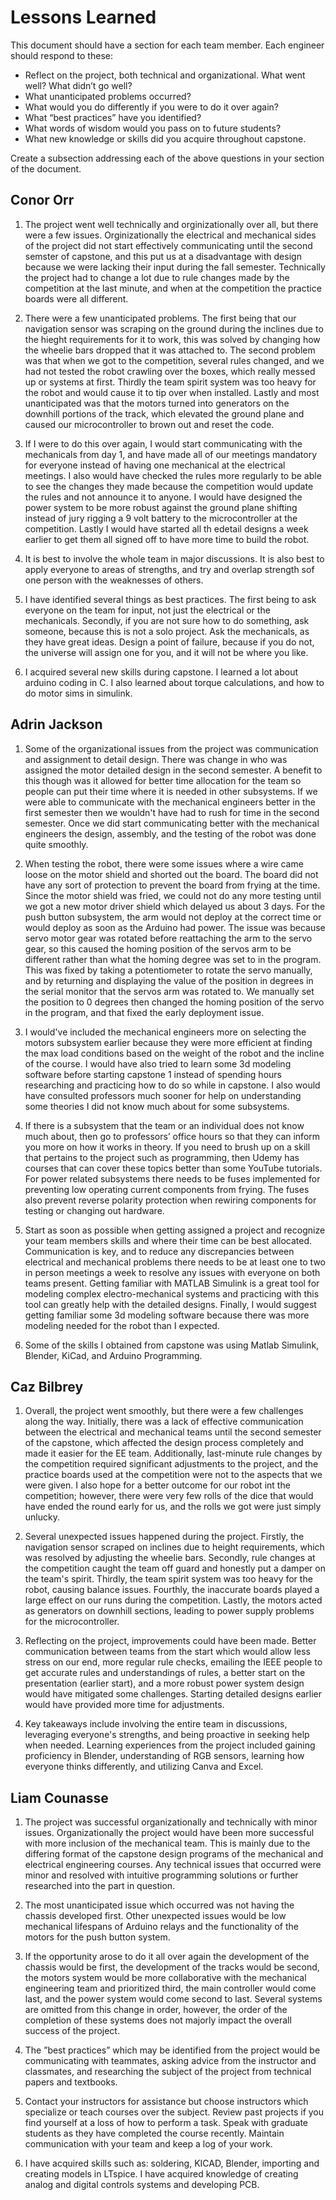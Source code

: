 # Lessons Learned

This document should have a section for each team member. Each engineer should respond to these:

- Reflect on the project, both technical and organizational. What went well? What didn’t go well? 
- What unanticipated problems occurred? 
- What would you do differently if you were to do it over again? 
- What “best practices” have you identified? 
- What words of wisdom would you pass on to future students?
- What new knowledge or skills did you acquire throughout capstone.

Create a subsection addressing each of the above questions in your section of the document. 

## Conor Orr

1. The project went well technically and orginizationally over all, but there were a few issues. Orginizationally the electrical and mechanical sides of the project did not start effectively communicating until the second semster of capstone, and this put us at a disadvantage with design because we were lacking their input during the fall semester. Technically the project had to change a lot due to rule changes made by the competition at the last minute, and when at the competition the practice boards were all different.
   
2. There were a few unanticipated problems. The first being that our navigation sensor was scraping on the ground during the inclines due to the hieght requirements for it to work, this was solved by changing how the wheelie bars dropped that it was attached to. The second problem was that when we got to the competition, several rules changed, and we had not tested the robot crawling over the boxes, which really messed up or systems at first. Thirdly the team spirit system was too heavy for the robot and would cause it to tip over when installed. Lastly and most unanticipated was that the motors turned into generators on the downhill portions of the track, which elevated the ground plane and caused our microcontroller to brown out and reset the code.
   
3. If I were to do this over again, I would start communicating with the mechanicals from day 1, and have made all of our meetings mandatory for everyone instead of having one mechanical at the electrical meetings. I also would have checked the rules more regularly to be able to see the changes they made because the competition would update the rules and not announce it to anyone. I would have designed the power system to be more robust against the ground plane shifting instead of jury rigging a 9 volt battery to the microcontroller at the competition. Lastly I would have started all th edetail designs a week earlier to get them all signed off to have more time to build the robot.
   
4. It is best to involve the whole team in major discussions. It is also best to apply everyone to areas of strengths, and try and overlap strength sof one person with the weaknesses of others.
   
5. I have identified several things as best practices. The first being to ask everyone on the team for input, not just the electrical or the mechanicals. Secondly, if you are not sure how to do something, ask someone, because this is not a solo project. Ask the mechanicals, as they have great ideas. Design a point of failure, because if you do not, the universe will assign one for you, and it will not be where you like.
   
6. I acquired several new skills during capstone. I learned a lot about arduino coding in C. I also learned about torque calculations, and how to do motor sims in simulink.


## Adrin Jackson

1. Some of the organizational issues from the project was communication and assignment to detail design. There was change in who was assigned the motor detailed design in the second semester. A benefit to this though was it allowed for better time allocation for the team so people can put their time where it is needed in other subsystems. If we were able to communicate with the mechanical engineers better in the first semester then we wouldn't have had to rush for time in the second semester. Once we did start communicating better with the mechanical engineers the design, assembly, and the testing of the robot was done quite smoothly.
 
2. When testing the robot, there were some issues where a wire came loose on the motor shield and shorted out the board. The board did not have any sort of protection to prevent the board from frying at the time. Since the motor shield was fried, we could not do any more testing until we got a new motor driver shield which delayed us about 3 days. For the push button subsystem, the arm would not deploy at the correct time or would deploy as soon as the Arduino had power. The issue was because servo motor gear was rotated before reattaching the arm to the servo gear, so this caused the homing position of the servos arm to be different rather than what the homing degree was set to in the program. This was fixed by taking a potentiometer to rotate the servo manually, and by returning and displaying the value of the position in degrees in the serial monitor that the servos arm was rotated to. We manually set the position to 0 degrees then changed the homing position of the servo in the program, and that fixed the early deployment issue. 

3. I would've included the mechanical engineers more on selecting the motors subsystem earlier because they were more efficient at finding the max load conditions based on the weight of the robot and the incline of the course. I would have also tried to learn some 3d modeling software before starting capstone 1 instead of spending hours researching and practicing how to do so while in capstone. I also would have consulted professors much sooner for help on understanding some theories I did not know much about for some subsystems.
   
4. If there is a subsystem that the team or an individual does not know much about, then go to professors’ office hours so that they can inform you more on how it works in theory. If you need to brush up on a skill that pertains to the project such as programming, then Udemy has courses that can cover these topics better than some YouTube tutorials. For power related subsystems there needs to be fuses implemented for preventing low operating current components from frying. The fuses also prevent reverse polarity protection when rewiring components for testing or changing out hardware.
   
5. Start as soon as possible when getting assigned a project and recognize your team members skills and where their time can be best allocated. Communication is key, and to reduce any discrepancies between electrical and mechanical problems there needs to be at least one to two in person meetings a week to resolve any issues with everyone on both teams present. Getting familiar with MATLAB Simulink is a great tool for modeling complex electro-mechanical systems and practicing with this tool can greatly help with the detailed designs. Finally, I would suggest getting familiar some 3d modeling software because there was more modeling needed for the robot than I expected.
   
6. Some of the skills I obtained from capstone was using Matlab Simulink, Blender, KiCad, and Arduino Programming. 


## Caz Bilbrey

1. Overall, the project went smoothly, but there were a few challenges along the way. Initially, there was a lack of effective communication between the electrical and mechanical teams until the second semester of the capstone, which affected the design process completely and made it easier for the EE team. Additionally, last-minute rule changes by the competition required significant adjustments to the project, and the practice boards used at the competition were not to the aspects that we were given. I also hope for a better outcome for our robot int the competition; however, there were very few rolls of the dice that would have ended the round early for us, and the rolls we got were just simply unlucky.

2. Several unexpected issues happened during the project. Firstly, the navigation sensor scraped on inclines due to height requirements, which was resolved by adjusting the wheelie bars. Secondly, rule changes at the competition caught the team off guard and honestly put a damper on the team's spirit. Thirdly, the team spirit system was too heavy for the robot, causing balance issues. Fourthly, the inaccurate boards played a large effect on our runs during the competition. Lastly, the motors acted as generators on downhill sections, leading to power supply problems for the microcontroller.

3. Reflecting on the project, improvements could have been made. Better communication between teams from the start which would allow less stress on our end, more regular rule checks, emailing the IEEE people to get accurate rules and understandings of rules, a better start on the presentation (earlier start), and a more robust power system design would have mitigated some challenges. Starting detailed designs earlier would have provided more time for adjustments.

4. Key takeaways include involving the entire team in discussions, leveraging everyone's strengths, and being proactive in seeking help when needed. Learning experiences from the project included gaining proficiency in Blender, understanding of RGB sensors, learning how everyone thinks differently, and utilizing Canva and Excel.

## Liam Counasse

1. The project was successful organizationally and technically with minor issues. Organizationally the project would have been more successful with more inclusion of the mechanical team. This is mainly due to the differing format of the capstone design programs of the mechanical and electrical engineering courses. Any technical issues that occurred were minor and resolved with intuitive programming solutions or further researched into the part in question.

2. The most unanticipated issue which occurred was not having the chassis developed first. Other unexpected issues would be low mechanical lifespans of Arduino relays and the functionality of the motors for the push button system.

3. If the opportunity arose to do it all over again the development of the chassis would be first, the development of the tracks would be second, the motors system would be more collaborative with the mechanical engineering team and prioritized third, the main controller would come last, and the power system would come second to last. Several systems are omitted from this change in order, however, the order of the completion of these systems does not majorly impact the overall success of the project.

4. The ”best practices” which may be identified from the project would be communicating with teammates, asking advice from the instructor and classmates, and researching the subject of the project from technical papers and textbooks.

5. Contact your instructors for assistance but choose instructors which specialize or teach courses over the subject. Review past projects if you find yourself at a loss of how to perform a task. Speak with graduate students as they have completed the course recently. Maintain communication with your team and keep a log of your work.

6. I have acquired skills such as: soldering, KICAD, Blender, importing and creating models in LTspice. I have acquired knowledge of creating analog and digital controls systems and developing PCB.
